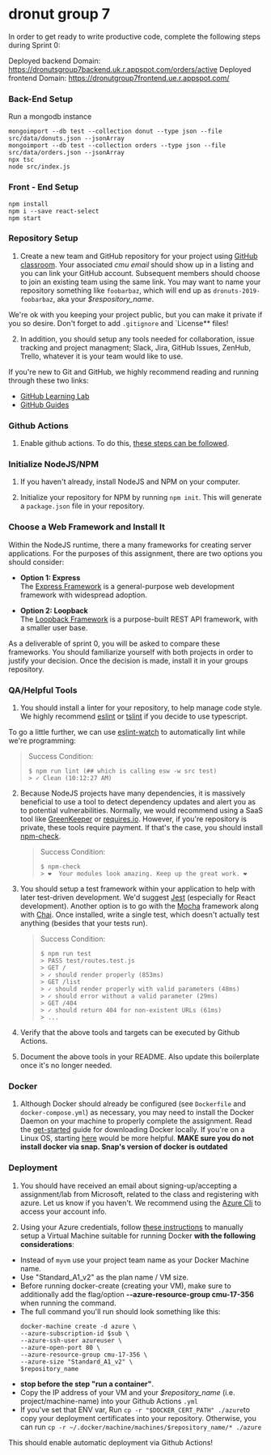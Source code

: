 # dronut group 7
In order to get ready to write productive code, complete the following steps during Sprint 0:

Deployed backend Domain: https://dronutsgroup7backend.uk.r.appspot.com/orders/active
Deployed frontend Domain: https://dronutgroup7frontend.ue.r.appspot.com/

### Back-End Setup
Run a mongodb instance
```
mongoimport --db test --collection donut --type json --file src/data/donuts.json --jsonArray
mongoimport --db test --collection orders --type json --file src/data/orders.json --jsonArray
npx tsc
node src/index.js
```

### Front - End Setup
```
npm install
npm i --save react-select
npm start
```

### Repository Setup
1. Create a new team and GitHub repository for your project using [GitHub classroom](https://classroom.github.com/g/PtX0YpR0).
Your associated *cmu email* should show up in a listing and you can link your GitHub account.
Subsequent members should choose to join an existing team using the same link.
You may want to name your repository something like `foobarbaz`, which
will end up as `dronuts-2019-foobarbaz`, aka your *$respository_name*.

We're ok with you keeping your project public, but you can make it private if you so desire. Don't
forget to add `.gitignore` and `License** files!

2. In addition, you should setup any tools needed for collaboration, issue
tracking and project managment; Slack, Jira, GitHub Issues, ZenHub, Trello,
whatever it is your team would like to use.

If you're new to Git and GitHub, we highly recommend reading and running through
these two links:

* [GitHub Learning Lab](https://lab.github.com/)
* [GitHub Guides](https://guides.github.com/)

### Github Actions
1. Enable github actions. To do this, [these steps can be followed](https://docs.github.com/en/actions/quickstart).

### Initialize NodeJS/NPM
1. If you haven't already, install NodeJS and NPM on your computer.

2. Initialize your repository for NPM by running `npm init`. This will generate a `package.json` file in your repository.

### Choose a Web Framework and Install It
Within the NodeJS runtime, there a many frameworks for creating
server applications. For the purposes of this assignment, there are two options you should consider:

* <b>Option 1: Express</b><br>
The [Express Framework](https://expressjs.com/) is a general-purpose web
development framework with widespread adoption.

* <b>Option 2: Loopback</b><br>
The [Loopback Framework](https://loopback.io/) is a purpose-built REST API framework, with a smaller user base.

As a deliverable of sprint 0, you will be asked to compare these frameworks. You
should familiarize yourself with both projects in order to justify your decision.
Once the decision is made, install it in your groups repository.

### QA/Helpful Tools
1. You should install a linter for your repository, to help manage code style.
We highly recommend [eslint](https://eslint.org/docs/user-guide/getting-started)
or [tslint](https://palantir.github.io/tslint/) if you decide to use typescript.

To go a little further, we can use [eslint-watch](https://www.npmjs.com/package/eslint-watch) to automatically lint
while we're programming:

   > Success Condition:
   > ```
   > $ npm run lint (## which is calling esw -w src test)
   > > ✓ Clean (10:12:27 AM)
   > ```

2. Because NodeJS projects have many dependencies, it is massively beneficial to
use a tool to detect dependency updates and alert you as to potential
vulnerabilities. Normally, we would recommend using a SaaS tool like
[GreenKeeper](https://greenkeeper.io/) or [requires.io](https://requires.io/).
However, if you're repository is private, these tools require payment. If
that's the case, you should install [npm-check](https://www.npmjs.com/package/npm-check).

   > Success Condition:
   > ```
   > $ npm-check
   > > ❤️  Your modules look amazing. Keep up the great work. ❤️
   > ```

3. You should setup a test framework within your application to help with later
test-driven development. We'd suggest [Jest](https://jestjs.io/) (especially for React
development). Another option is to go with the [Mocha](https://mochajs.org/)
framework along with [Chai](http://chaijs.com/). Once installed, write a
single test, which doesn't actually test anything (besides that your tests run).

    > Success Condition:
    > ```
    > $ npm run test
    > > PASS test/routes.test.js
    > > GET /
    > > ✓ should render properly (853ms)
    > > GET /list
    > > ✓ should render properly with valid parameters (48ms)
    > > ✓ should error without a valid parameter (29ms)
    > > GET /404
    > > ✓ should return 404 for non-existent URLs (61ms)
    > > ...
    > ```

4. Verify that the above tools and targets can be executed by Github Actions.

5. Document the above tools in your README. Also update this boilerplate once
it's no longer needed.

### Docker
1. Although Docker should already be configured (see `Dockerfile` and `docker-compose.yml`) as
necessary, you may need to install the Docker Daemon on your machine to properly
complete the assignment. Read the [get-started](https://www.docker.com/get-started) guide for downloading Docker
locally. If you're on a Linux OS, starting [here](https://docs.docker.com/machine/install-machine/) would be more helpful.
**MAKE sure you do not install docker via snap. Snap's version of docker is outdated**

### Deployment
1. You should have received an email about signing-up/accepting a assignment/lab
from Microsoft, related to the class and registering with azure. Let us know 
if you haven't. We recommend using the [Azure Cli](https://docs.microsoft.com/en-us/cli/azure/authenticate-azure-cli?view=azure-cli-latest) 
to access your account info.

2. Using your Azure credentials, follow [these instructions](https://docs.microsoft.com/en-us/azure/virtual-machines/linux/docker-machine) to manually
setup a Virtual Machine suitable for running Docker **with the following considerations**:
  * Instead of `myvm` use your project team name as your Docker Machine name.
  * Use "Standard_A1_v2" as the plan name / VM size.
  * Before running docker-create (creating your VM), make sure to additionally
  add the flag/option **--azure-resource-group cmu-17-356** when running the command.
  * The full command you'll run should look something like this:
    ```shell
    docker-machine create -d azure \
    --azure-subscription-id $sub \
    --azure-ssh-user azureuser \
    --azure-open-port 80 \
    --azure-resource-group cmu-17-356 \
    --azure-size "Standard_A1_v2" \
    $repository_name
     ```
  * **stop before the step "run a container"**.
  * Copy the IP address of your VM and your *$repository_name* (i.e. project/machine-name) into your Github Actions `.yml`
  * If you've set that ENV var, Run `cp -r "$DOCKER_CERT_PATH" ./azure`to copy your deployment certificates
  into your repository. Otherwise, you can run `cp -r ~/.docker/machine/machines/$repository_name/* ./azure`

This should enable automatic deployment via Github Actions!
